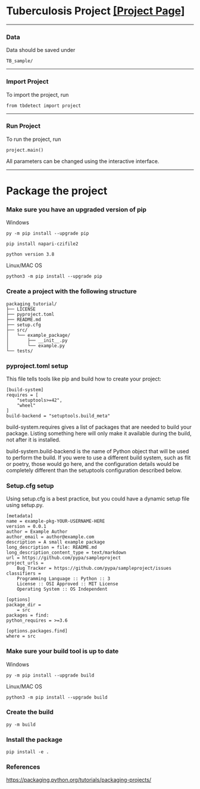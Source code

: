 
# Tuberculosis Project [[Project Page]](https://github.com/marinadominguez/TBProject)

---

### Data

Data should be saved under
```
TB_sample/
```

---

### Import Project

To import the project, run

```
from tbdetect import project
```

---

### Run Project

To run the project, run
```
project.main()
```

All parameters can be changed using the interactive interface.

---

# Package the project

### Make sure you have an upgraded version of pip
Windows
```
py -m pip install --upgrade pip

pip install napari-czifile2

python version 3.8

```

Linux/MAC OS
```
python3 -m pip install --upgrade pip
```

### Create a project with the following structure
```
packaging_tutorial/
├── LICENSE
├── pyproject.toml
├── README.md
├── setup.cfg
├── src/
│   └── example_package/
│       ├── __init__.py
│       └── example.py
└── tests/
```

### pyproject.toml setup

This file tells tools like pip and build how to create your project:

```
[build-system]
requires = [
    "setuptools>=42",
    "wheel"
]
build-backend = "setuptools.build_meta"
```
build-system.requires gives a list of packages that are needed to build your package. Listing something here will only make it available during the build, not after it is installed.

build-system.build-backend is the name of Python object that will be used to perform the build. If you were to use a different build system, such as flit or poetry, those would go here, and the configuration details would be completely different than the setuptools configuration described below.


### Setup.cfg setup
Using setup.cfg is a best practice, but you could have a dynamic setup file using setup.py.

```
[metadata]
name = example-pkg-YOUR-USERNAME-HERE
version = 0.0.1
author = Example Author
author_email = author@example.com
description = A small example package
long_description = file: README.md
long_description_content_type = text/markdown
url = https://github.com/pypa/sampleproject
project_urls =
    Bug Tracker = https://github.com/pypa/sampleproject/issues
classifiers =
    Programming Language :: Python :: 3
    License :: OSI Approved :: MIT License
    Operating System :: OS Independent

[options]
package_dir =
    = src
packages = find:
python_requires = >=3.6

[options.packages.find]
where = src

```

### Make sure your build tool is up to date
Windows
```
py -m pip install --upgrade build
```
Linux/MAC OS
```
python3 -m pip install --upgrade build
```


### Create the build
```
py -m build
```


### Install the package
```
pip install -e .
```













### References
https://packaging.python.org/tutorials/packaging-projects/

